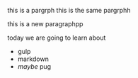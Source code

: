 this is a pargrph
this is the same pargrphh

this is a new paragraphpp

today we are going to learn about

- gulp
- markdown
- *maybe* pug

